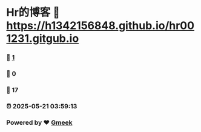# Hr的博客 :link: https://h1342156848.github.io/hr001231.gitgub.io 
### :page_facing_up: [1](https://h1342156848.github.io/hr001231.gitgub.io/tag.html) 
### :speech_balloon: 0 
### :hibiscus: 17 
### :alarm_clock: 2025-05-21 03:59:13 
### Powered by :heart: [Gmeek](https://github.com/Meekdai/Gmeek)
